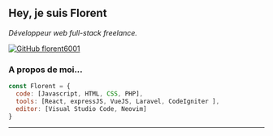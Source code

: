 <h2> Hey, je suis Florent</h2>
<p><em>Développeur web full-stack freelance.</br>
</em></p>

[![GitHub florent6001](https://img.shields.io/github/followers/florent6001?label=follow&style=social)](https://github.com/florent6001)


### A propos de moi...  

```javascript
const Florent = {
  code: [Javascript, HTML, CSS, PHP],
  tools: [React, expressJS, VueJS, Laravel, CodeIgniter ],
  editor: [Visual Studio Code, Neovim]
}
```
---
